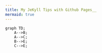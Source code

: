 ```yaml
---
title: My JeKyll Tips with Github Pages__
mermaid: true
---
```


```mermaid
graph TD;
    A-->B;
    A-->C;
    B-->E;
    C-->E;
```
